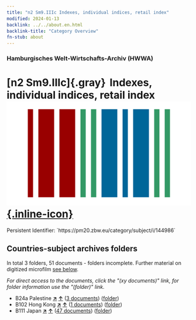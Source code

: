 ```yaml
---
title: "n2 Sm9.IIIc Indexes, individual indices, retail index"
modified: 2024-01-13
backlink: ../../about.en.html
backlink-title: "Category Overview"
fn-stub: about
---
```


### Hamburgisches Welt-Wirtschafts-Archiv (HWWA)

# [n2 Sm9.IIIc]{.gray}&#8201; Indexes, individual indices, retail index &#160; [![Wikidata](/images/Wikidata-logo.svg "Wikidata"){.inline-icon}](http://www.wikidata.org/entity/Q104710427)

<div class="hint">Persistent Identifier: `https://pm20.zbw.eu/category/subject/i/144986`</div>







## Countries-subject archives folders







In total 3 folders, 51 documents - folders incomplete. Further material on digitized microfilm [see below](#filmsections).

_For direct access to the documents, click the "(xy documents)" link, for folder information use the "(folder)" link._


- B24a Palestine [**&nearr;**](../../../geo/i/141115/about.en.html "Palestine (all folders)") [**&uarr;**](../../../geo/about.en.html#B24a "Country category system") (<a href="https://pm20.zbw.eu/iiifview/folder/sh/141115,144986" title="about: Palestine : Indexes, individual indices, retail index" target="_blank">3 documents</a>) ([folder](../../../../folder/sh/1411xx/141115/1449xx/144986/about.en.html))
- B102 Hong Kong [**&nearr;**](../../../geo/i/141268/about.en.html "Hong Kong (all folders)") [**&uarr;**](../../../geo/about.en.html#B102 "Country category system") (<a href="https://pm20.zbw.eu/iiifview/folder/sh/141268,144986" title="about: Hong Kong : Indexes, individual indices, retail index" target="_blank">1 documents</a>) ([folder](../../../../folder/sh/1412xx/141268/1449xx/144986/about.en.html))
- B111 Japan [**&nearr;**](../../../geo/i/141272/about.en.html "Japan (all folders)") [**&uarr;**](../../../geo/about.en.html#B111 "Country category system") (<a href="https://pm20.zbw.eu/iiifview/folder/sh/141272,144986" title="about: Japan : Indexes, individual indices, retail index" target="_blank">47 documents</a>) ([folder](../../../../folder/sh/1412xx/141272/1449xx/144986/about.en.html))



<a id="filmsections" />













